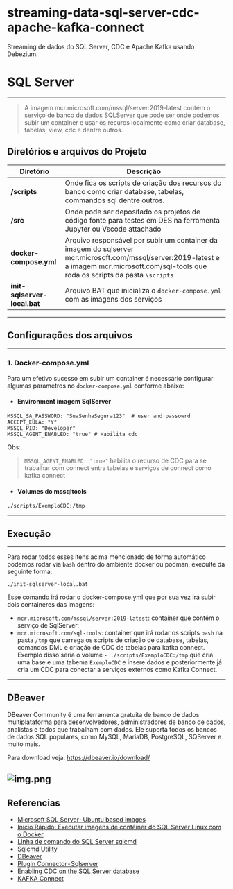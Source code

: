# streaming-data-sql-server-cdc-apache-kafka-connect
Streaming de dados do SQL Server, CDC e Apache Kafka usando Debezium.

# SQL Server

----
> A imagem mcr.microsoft.com/mssql/server:2019-latest contém o serviço de banco de dados SQLServer que pode ser
> onde podemos subir um container e usar os recuros localmente como criar database, tabelas, view, cdc e dentre outros.

## Diretórios e arquivos do Projeto

| **Diretório**               | **Descrição**                                                                                                                                                                                 |
|-----------------------------|-----------------------------------------------------------------------------------------------------------------------------------------------------------------------------------------------|
| **/scripts**                | Onde fica os scripts de criação dos recursos do banco como criar database, tabelas, commandos sql dentre outros.                                                                              |
| **/src**                    | Onde pode ser depositado os projetos de código fonte para testes em DES na ferramenta Jupyter ou Vscode attachado                                                                             |
| **docker-compose.yml**      | Arquivo responsável por subir um container da imagem do sqlserver mcr.microsoft.com/mssql/server:2019-latest e a imagem mcr.microsoft.com/sql-tools que roda os scripts da pasta `\scripts` |
| **init-sqlserver-local.bat** | Arquivo BAT que inicializa o `docker-compose.yml` com as imagens dos serviços                                                                                                               |

---
## Configurações dos arquivos

---
### 1. Docker-compose.yml
Para um efetivo sucesso em subir um container é necessário configurar algumas parametros no `docker-compose.yml` conforme abaixo:

- #### Environment imagem SqlServer
````properties
MSSQL_SA_PASSWORD: "SuaSenhaSegura123"  # user and passowrd
ACCEPT_EULA: "Y"
MSSQL_PID: "Developer"
MSSQL_AGENT_ENABLED: "true" # Habilita cdc
````
Obs:
> `MSSQL_AGENT_ENABLED: "true"` habilita o recurso de CDC para se trabalhar com connect entra tabelas e serviços de connect
> como kafka connect
- #### Volumes do mssqltools
````properties
./scripts/ExemploCDC:/tmp
````

---
## Execução

---
Para rodar todos esses itens acima mencionado de forma automático podemos rodar via `bash` dentro do ambiente docker ou
podman, execulte da seguinte forma:
````shell
./init-sqlserver-local.bat 
````

Esse comando irá rodar o docker-compose.yml que por sua vez irá subir dois containeres das imagens:

* `mcr.microsoft.com/mssql/server:2019-latest`: container que contém o serviço de SqlServer;
* `mcr.microsoft.com/sql-tools`: container que irá rodar os scripts `bash` na pasta `/tmp` que carrega os scripts de
  criação de database, tabelas, comandos DML e criação de CDC de tabelas para kafka connect. Exemplo disso seria o volume
  `- ./scripts/ExemploCDC:/tmp` que cria uma base e uma tabema `ExemploCDC` e insere dados e posteriormente já cria um CDC para
  conectar a serviços externos como Kafka Connect.

---

## DBeaver
DBeaver Community é uma ferramenta gratuita de banco de dados multiplataforma para desenvolvedores, administradores de banco de dados, analistas e todos que trabalham com dados. Ele suporta todos os bancos de dados SQL populares, como MySQL, MariaDB, PostgreSQL, SQServer e muito mais.

Para download veja: https://dbeaver.io/download/

![img.png](images/img.png)
---

## Referencias

* [Microsoft SQL Server - Ubuntu based images](https://mcr.microsoft.com/en-us/product/mssql/server/about)
* [Início Rápido: Executar imagens de contêiner do SQL Server Linux com o Docker](https://learn.microsoft.com/pt-br/sql/linux/quickstart-install-connect-docker?view=sql-server-ver16&pivots=cs1-bash)
* [Linha de comando do SQL Server sqlcmd](https://learn.microsoft.com/pt-br/sql/linux/sql-server-linux-setup-tools?view=sql-server-ver16&tabs=ubuntu-install#next-steps)
* [Sqlcmd Utility](https://learn.microsoft.com/en-us/sql/tools/sqlcmd/sqlcmd-utility?view=sql-server-ver16)
* [DBeaver](https://dbeaver.io/)
* [Plugin Connector - Sqlserver](https://debezium.io/documentation/reference/stable/connectors/sqlserver.html)
* [Enabling CDC on the SQL Server database](https://debezium.io/documentation/reference/stable/connectors/sqlserver.html#_enabling_cdc_on_the_sql_server_database)
* [KAFKA Connect](https://kafka.apache.org/documentation.html#connect)
